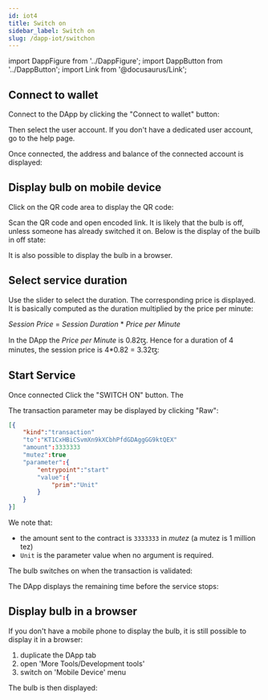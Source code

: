 ```yaml
---
id: iot4
title: Switch on
sidebar_label: Switch on
slug: /dapp-iot/switchon
---
```


import DappFigure from '../DappFigure';
import DappButton from '../DappButton';
import Link from '@docusaurus/Link';

## Connect to wallet

<Link to="/docs/dapp-tools/thanos#connect-to-a-dapp">Connect</Link> to the DApp by clicking the "Connect to wallet" button:

<DappFigure img='iot-connect.png' width='40%'/>

Then select the user account. If you don't have a dedicated user account, go to the <Link to="/docs/dapp-tools/accounts#create-test-account">help</Link> page.

Once connected, the address and balance of the connected account is displayed:

<DappFigure img='iot-account.png' width='100%'/>

## Display bulb on mobile device

Click on the QR code area to display the QR code:

<DappFigure img='iot-qr.png' width='60%'/>

Scan the QR code and open encoded link. It is likely that the bulb is off, unless someone has already switched it on. Below is the display of the builb in off state:

<DappFigure img='iot-off.jpg' width='30%'/>

It is also possible to display the bulb <Link to="/docs/dapp-iot/switchon#display-bulb-in-a-browser">in a browser</Link>.

## Select service duration

Use the slider to select the duration. The corresponding price is displayed. It is basically computed as the duration multiplied by the price per minute:

*Session Price* = *Session Duration* * *Price per Minute*

In the DApp the *Price per Minute* is 0.82ꜩ. Hence for a duration of 4 minutes, the session price is 4*0.82 = 3.32ꜩ:

<DappFigure img='iot-price.png' width='60%'/>

## Start Service

Once connected Click the "SWITCH ON" button. The

<DappFigure img='iot-start.png' width='50%'/>

The transaction parameter may be displayed by clicking "Raw":

```json {4,9}
[{
    "kind":"transaction"
    "to":"KT1CxHBiCSvmXn9kXCbhPfdGDAggGG9ktQEX"
    "amount":3333333
    "mutez":true
    "parameter":{
        "entrypoint":"start"
        "value":{
            "prim":"Unit"
        }
    }
}]
```

We note that:
* the amount sent to the contract is `3333333` in *mutez* (a mutez is 1 million tez)
* `Unit` is the parameter value when no argument is required.

The bulb switches on when the transaction is validated:

<DappFigure img='bulb.jpg' width='30%'/>

The DApp displays the remaining time before the service stops:

<DappFigure img='iot-duration.png' width='60%'/>

## Display bulb in a browser

If you don't have a mobile phone to display the bulb, it is still possible to display it in a browser:
1. duplicate the DApp tab
2. open 'More Tools/Development tools'
3. switch on 'Mobile Device' menu

The bulb is then displayed:

<DappFigure img='iot-bulbbrowser.png' width='60%'/>

